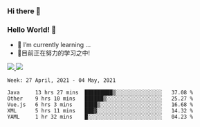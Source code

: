 ### Hi there 👋
### Hello World! 🙌

- 🌱 I’m currently learning ...
- 📖目前正在努力的学习之中!

<a href="https://github.com/anuraghazra/github-readme-stats">
  <img src="https://github-readme-stats.vercel.app/api?username=keyboardWithDream&show_icons=true&repo=github-readme-stats" />
</a>
<a href="https://github.com/anuraghazra/convoychat">
  <img src="https://github-readme-stats.vercel.app/api/top-langs/?username=keyboardWithDream&layout=compact&repo=convoychat" />
</a>



<!--START_SECTION:waka-->
```text
Week: 27 April, 2021 - 04 May, 2021

Java     13 hrs 27 mins  █████████▒░░░░░░░░░░░░░░░   37.08 % 
Other    9 hrs 10 mins   ██████▒░░░░░░░░░░░░░░░░░░   25.27 % 
Vue.js   6 hrs 3 mins    ████▒░░░░░░░░░░░░░░░░░░░░   16.68 % 
XML      5 hrs 11 mins   ███▓░░░░░░░░░░░░░░░░░░░░░   14.32 % 
YAML     1 hr 32 mins    █░░░░░░░░░░░░░░░░░░░░░░░░   04.23 % 
```
<!--END_SECTION:waka-->
